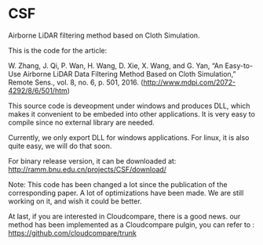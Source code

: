 # CSF
Airborne LiDAR filtering method based on Cloth Simulation.

This is the code for the article:

W. Zhang, J. Qi, P. Wan, H. Wang, D. Xie, X. Wang, and G. Yan, “An Easy-to-Use Airborne LiDAR Data Filtering Method Based on Cloth Simulation,” Remote Sens., vol. 8, no. 6, p. 501, 2016.
(http://www.mdpi.com/2072-4292/8/6/501/htm)

This source code is deveopment under windows and produces DLL, which makes it convenient to be embeded into other applications.
It is very easy to compile since no external library are needed.

Currently, we only export DLL for windows applications. For linux, it is also quite easy, we will do that soon.

For binary release version, it can be downloaded at: http://ramm.bnu.edu.cn/projects/CSF/download/

Note: This code has been changed a lot since the publication of the corresponding paper. A lot of optimizations have been made. We are still working on it, and wish it could be better.

At last, if you are interested in Cloudcompare, there is a good news. our method has been implemented as a Cloudcompare pulgin, you can refer to : https://github.com/cloudcompare/trunk


